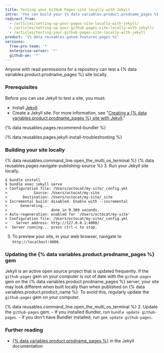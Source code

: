 ```yaml
---
title: Testing your GitHub Pages site locally with Jekyll
intro: 'You can build your {% data variables.product.prodname_pages %} site locally to preview and test changes to your site.'
redirect_from:
  - /articles/setting-up-your-pages-site-locally-with-jekyll/
  - /articles/setting-up-your-github-pages-site-locally-with-jekyll/
  - /articles/testing-your-github-pages-site-locally-with-jekyll
product: '{% data reusables.gated-features.pages %}'
versions:
  free-pro-team: '*'
  enterprise-server: '*'
  github-ae: '*'
---
```


Anyone with read permissions for a repository can test a {% data variables.product.prodname_pages %} site locally.

### Prerequisites

Before you can use Jekyll to test a site, you must:
  - Install [Jekyll](https://jekyllrb.com/docs/installation/).
  - Create a Jekyll site. For more information, see "[Creating a {% data variables.product.prodname_pages %} site with Jekyll](/articles/creating-a-github-pages-site-with-jekyll)."

{% data reusables.pages.recommend-bundler %}

{% data reusables.pages.jekyll-install-troubleshooting %}

### Building your site locally

{% data reusables.command_line.open_the_multi_os_terminal %}
{% data reusables.pages.navigate-publishing-source %}
3. Run your Jekyll site locally.
  ```shell
  $ bundle install
  $ bundle exec jekyll serve
  > Configuration file: /Users/octocat/my-site/_config.yml
  >            Source: /Users/octocat/my-site
  >       Destination: /Users/octocat/my-site/_site
  > Incremental build: disabled. Enable with --incremental
  >      Generating...
  >                    done in 0.309 seconds.
  > Auto-regeneration: enabled for '/Users/octocat/my-site'
  > Configuration file: /Users/octocat/my-site/_config.yml
  >    Server address: http://127.0.0.1:4000/
  >  Server running... press ctrl-c to stop.
  ```
3. To preview your site, in your web browser, navigate to `http://localhost:4000`.

### Updating the {% data variables.product.prodname_pages %} gem

Jekyll is an active open source project that is updated frequently. If the `github-pages` gem on your computer is out of date with the `github-pages` gem on the {% data variables.product.prodname_pages %} server, your site may look different when built locally than when published on {% data variables.product.product_name %}. To avoid this, regularly update the `github-pages` gem on your computer.

{% data reusables.command_line.open_the_multi_os_terminal %}
2. Update the `github-pages` gem.
    - If you installed Bundler, run `bundle update github-pages`.
    - If you don't have Bundler installed, run `gem update github-pages`.

### Further reading

- [{% data variables.product.prodname_pages %}](http://jekyllrb.com/docs/github-pages/) in the Jekyll documentation
